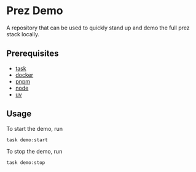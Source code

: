 # Prez Demo

A repository that can be used to quickly stand up and demo the full prez stack locally.

## Prerequisites

- [task](https://taskfile.dev/installation/)
- [docker](https://docs.docker.com/engine/install/)
- [pnpm](https://pnpm.io/installation)
- [node](https://nodejs.org/en)
- [uv](https://docs.astral.sh/uv/getting-started/installation/)



## Usage

To start the demo, run

```bash
task demo:start
```

To stop the demo, run

```bash
task demo:stop
```
